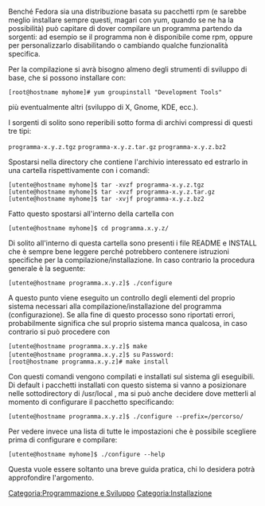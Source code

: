 Benché Fedora sia una distribuzione basata su pacchetti rpm (e sarebbe meglio installare sempre questi, magari con yum, quando se ne ha la possibilità) può capitare di dover compilare un programma partendo da sorgenti: ad esempio se il programma non è disponibile come rpm, oppure per personalizzarlo disabilitando o cambiando qualche funzionalità specifica.

Per la compilazione si avrà bisogno almeno degli strumenti di sviluppo di base, che si possono installare con:

`[root@hostname myhome]# yum groupinstall "Development Tools"`

più eventualmente altri (sviluppo di X, Gnome, KDE, ecc.).

I sorgenti di solito sono reperibili sotto forma di archivi compressi di questi tre tipi:

`programma-x.y.z.tgz`
`programma-x.y.z.tar.gz`
`programma-x.y.z.bz2`

Spostarsi nella directory che contiene l'archivio interessato ed estrarlo in una cartella rispettivamente con i comandi:

`[utente@hostname myhome]$ tar -xvzf programma-x.y.z.tgz`
`[utente@hostname myhome]$ tar -xvzf programma-x.y.z.tar.gz`
`[utente@hostname myhome]$ tar -xvjf programma-x.y.z.bz2`

Fatto questo spostarsi all'interno della cartella con

`[utente@hostname myhome]$ cd programma.x.y.z/`

Di solito all'interno di questa cartella sono presenti i file README e INSTALL che è sempre bene leggere perché potrebbero contenere istruzioni specifiche per la compilazione/installazione. In caso contrario la procedura generale è la seguente:

`[utente@hostname programma.x.y.z]$ ./configure`

A questo punto viene eseguito un controllo degli elementi del proprio sistema necessari alla compilazione/installazione del programma (configurazione). Se alla fine di questo processo sono riportati errori, probabilmente significa che sul proprio sistema manca qualcosa, in caso contrario si può procedere con

`[utente@hostname programma.x.y.z]$ make`
`[utente@hostname programma.x.y.z]$ su`
`Password:`
`[root@hostname programma.x.y.z]# make install`

Con questi comandi vengono compilati e installati sul sistema gli eseguibili.
Di default i pacchetti installati con questo sistema si vanno a posizionare nelle sottodirectory di /usr/local , ma si può anche decidere dove metterli al momento di configurare il pacchetto specificando:

`[utente@hostname programma.x.y.z]$ ./configure --prefix=/percorso/`

Per vedere invece una lista di tutte le impostazioni che è possibile scegliere prima di configurare e compilare:

`[utente@hostname myhome]$ ./configure --help`

Questa vuole essere soltanto una breve guida pratica, chi lo desidera potrà approfondire l'argomento.

[Categoria:Programmazione e Sviluppo](Categoria:Programmazione_e_Sviluppo "wikilink") <Categoria:Installazione>
